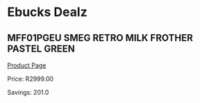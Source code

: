 
# Ebucks Dealz
## MFF01PGEU SMEG RETRO MILK FROTHER PASTEL GREEN
[Product Page](https://www.ebucks.com/web/shop/productSelected.do?prodId=1169582706&catId=704984897)

Price: R2999.00

Savings: 201.0


	